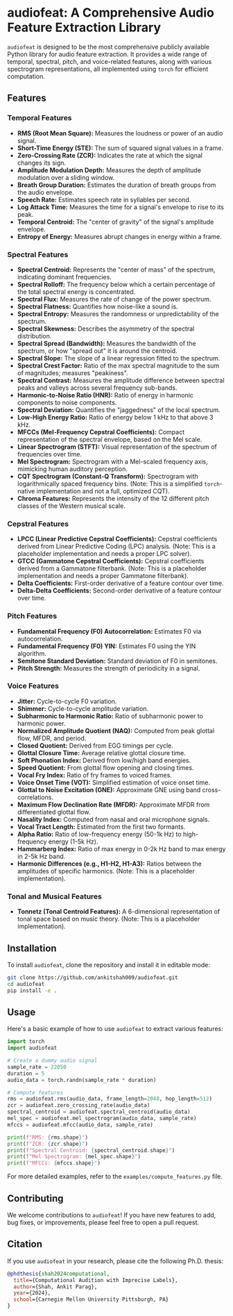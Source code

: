 # audiofeat: A Comprehensive Audio Feature Extraction Library

`audiofeat` is designed to be the most comprehensive publicly available Python library for audio feature extraction. It provides a wide range of temporal, spectral, pitch, and voice-related features, along with various spectrogram representations, all implemented using `torch` for efficient computation.

## Features

### Temporal Features
- **RMS (Root Mean Square):** Measures the loudness or power of an audio signal.
- **Short-Time Energy (STE):** The sum of squared signal values in a frame.
- **Zero-Crossing Rate (ZCR):** Indicates the rate at which the signal changes its sign.
- **Amplitude Modulation Depth:** Measures the depth of amplitude modulation over a sliding window.
- **Breath Group Duration:** Estimates the duration of breath groups from the audio envelope.
- **Speech Rate:** Estimates speech rate in syllables per second.
- **Log Attack Time:** Measures the time for a signal's envelope to rise to its peak.
- **Temporal Centroid:** The "center of gravity" of the signal's amplitude envelope.
- **Entropy of Energy:** Measures abrupt changes in energy within a frame.

### Spectral Features
- **Spectral Centroid:** Represents the "center of mass" of the spectrum, indicating dominant frequencies.
- **Spectral Rolloff:** The frequency below which a certain percentage of the total spectral energy is concentrated.
- **Spectral Flux:** Measures the rate of change of the power spectrum.
- **Spectral Flatness:** Quantifies how noise-like a sound is.
- **Spectral Entropy:** Measures the randomness or unpredictability of the spectrum.
- **Spectral Skewness:** Describes the asymmetry of the spectral distribution.
- **Spectral Spread (Bandwidth):** Measures the bandwidth of the spectrum, or how "spread out" it is around the centroid.
- **Spectral Slope:** The slope of a linear regression fitted to the spectrum.
- **Spectral Crest Factor:** Ratio of the max spectral magnitude to the sum of magnitudes; measures "peakiness".
- **Spectral Contrast:** Measures the amplitude difference between spectral peaks and valleys across several frequency sub-bands.
- **Harmonic-to-Noise Ratio (HNR):** Ratio of energy in harmonic components to noise components.
- **Spectral Deviation:** Quantifies the "jaggedness" of the local spectrum.
- **Low-High Energy Ratio:** Ratio of energy below 1 kHz to that above 3 kHz.
- **MFCCs (Mel-Frequency Cepstral Coefficients):** Compact representation of the spectral envelope, based on the Mel scale.
- **Linear Spectrogram (STFT):** Visual representation of the spectrum of frequencies over time.
- **Mel Spectrogram:** Spectrogram with a Mel-scaled frequency axis, mimicking human auditory perception.
- **CQT Spectrogram (Constant-Q Transform):** Spectrogram with logarithmically spaced frequency bins. (Note: This is a simplified `torch`-native implementation and not a full, optimized CQT).
- **Chroma Features:** Represents the intensity of the 12 different pitch classes of the Western musical scale.

### Cepstral Features
- **LPCC (Linear Predictive Cepstral Coefficients):** Cepstral coefficients derived from Linear Predictive Coding (LPC) analysis. (Note: This is a placeholder implementation and needs a proper LPC solver).
- **GTCC (Gammatone Cepstral Coefficients):** Cepstral coefficients derived from a Gammatone filterbank. (Note: This is a placeholder implementation and needs a proper Gammatone filterbank).
- **Delta Coefficients:** First-order derivative of a feature contour over time.
- **Delta-Delta Coefficients:** Second-order derivative of a feature contour over time.

### Pitch Features
- **Fundamental Frequency (F0) Autocorrelation:** Estimates F0 via autocorrelation.
- **Fundamental Frequency (F0) YIN:** Estimates F0 using the YIN algorithm.
- **Semitone Standard Deviation:** Standard deviation of F0 in semitones.
- **Pitch Strength:** Measures the strength of periodicity in a signal.

### Voice Features
- **Jitter:** Cycle-to-cycle F0 variation.
- **Shimmer:** Cycle-to-cycle amplitude variation.
- **Subharmonic to Harmonic Ratio:** Ratio of subharmonic power to harmonic power.
- **Normalized Amplitude Quotient (NAQ):** Computed from peak glottal flow, MFDR, and period.
- **Closed Quotient:** Derived from EGG timings per cycle.
- **Glottal Closure Time:** Average relative glottal closure time.
- **Soft Phonation Index:** Derived from low/high band energies.
- **Speed Quotient:** From glottal flow opening and closing times.
- **Vocal Fry Index:** Ratio of fry frames to voiced frames.
- **Voice Onset Time (VOT):** Simplified estimation of voice onset time.
- **Glottal to Noise Excitation (GNE):** Approximate GNE using band cross-correlations.
- **Maximum Flow Declination Rate (MFDR):** Approximate MFDR from differentiated glottal flow.
- **Nasality Index:** Computed from nasal and oral microphone signals.
- **Vocal Tract Length:** Estimated from the first two formants.
- **Alpha Ratio:** Ratio of low-frequency energy (50-1k Hz) to high-frequency energy (1-5k Hz).
- **Hammarberg Index:** Ratio of max energy in 0-2k Hz band to max energy in 2-5k Hz band.
- **Harmonic Differences (e.g., H1-H2, H1-A3):** Ratios between the amplitudes of specific harmonics. (Note: This is a placeholder implementation).

### Tonal and Musical Features
- **Tonnetz (Tonal Centroid Features):** A 6-dimensional representation of tonal space based on music theory. (Note: This is a placeholder implementation).

## Installation

To install `audiofeat`, clone the repository and install it in editable mode:

```bash
git clone https://github.com/ankitshah009/audiofeat.git
cd audiofeat
pip install -e .
```

## Usage

Here's a basic example of how to use `audiofeat` to extract various features:

```python
import torch
import audiofeat

# Create a dummy audio signal
sample_rate = 22050
duration = 5
audio_data = torch.randn(sample_rate * duration)

# Compute features
rms = audiofeat.rms(audio_data, frame_length=2048, hop_length=512)
zcr = audiofeat.zero_crossing_rate(audio_data)
spectral_centroid = audiofeat.spectral_centroid(audio_data)
mel_spec = audiofeat.mel_spectrogram(audio_data, sample_rate)
mfccs = audiofeat.mfcc(audio_data, sample_rate)

print(f"RMS: {rms.shape}")
print(f"ZCR: {zcr.shape}")
print(f"Spectral Centroid: {spectral_centroid.shape}")
print(f"Mel Spectrogram: {mel_spec.shape}")
print(f"MFCCs: {mfccs.shape}")
```

For more detailed examples, refer to the `examples/compute_features.py` file.

## Contributing

We welcome contributions to `audiofeat`! If you have new features to add, bug fixes, or improvements, please feel free to open a pull request.

## Citation

If you use `audiofeat` in your research, please cite the following Ph.D. thesis:

```bibtex
@phdthesis{shah2024computational,
  title={Computational Audition with Imprecise Labels},
  author={Shah, Ankit Parag},
  year={2024},
  school={Carnegie Mellon University Pittsburgh, PA}
}
```